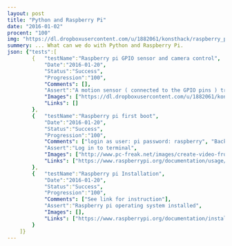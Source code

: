 ```yaml
---
layout: post
title: "Python and Raspberry Pi"
date: "2016-01-02"
procent: "100"
img: "https://dl.dropboxusercontent.com/u/1882061/konsthack/raspberry_python.jpg"
summery: ... What can we do with Python and Raspberry Pi.  
json: {"tests":[
        {   "testName":"Raspberry pi GPIO sensor and camera control", 
            "Date":"2016-01-20",
            "Status":"Success",
            "Progression":"100",
            "Comments": [],
            "Assert":"A motion sensor ( connected to the GPIO pins ) triggers. The camera takes an image and the program plays a sound file",
            "Images": ["https://dl.dropboxusercontent.com/u/1882061/konsthack/secure_camera.jpg"],  
            "Links": []
        }, 
        {   "testName":"Raspberry pi first boot", 
            "Date":"2016-01-20",
            "Status":"Success",
            "Progression":"100",
            "Comments": ["login as user: pi password: raspberry", "Back terminal commands: ", "$ pwd", "$ ls", "$ ls man", "$ cd ..", "$ cd home", "$ ls -la", "$ clear", "$ nano new.txt",  "$ top", "$ ifconfig", "$ ping", "$ wget", "$ ssh man", "$ ps aux | grep python", "$ apt-get install cowsay", "$ cowsay hello world", "$ sudo shutdown -h now", ],
            "Assert":"Log in to terminal",
            "Images": ["http://www.pc-freak.net/images/create-video-from-your-linux-console-terminal-with-showterm-screenshot.png"],  
            "Links": ["https://www.raspberrypi.org/documentation/usage/terminal/"]
        },
        {   "testName":"Raspberry pi Installation", 
            "Date":"2016-01-20",
            "Status":"Success",
            "Progression":"100",
            "Comments": ["See link for instruction"],
            "Assert":"Raspberry pi operating system installed",
            "Images": [],  
            "Links": ["https://www.raspberrypi.org/documentation/installation/installing-images/README.md"]
        }
    ]}
---
```

<div class="test-target"></div>
  
